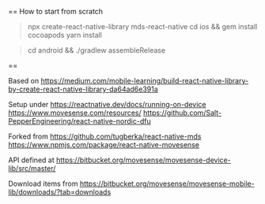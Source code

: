 

== How to start from scratch

> npx create-react-native-library mds-react-native
> cd ios && gem install cocoapods
> yarn install


> cd android && ./gradlew assembleRelease


==

Based on
https://medium.com/mobile-learning/build-react-native-library-by-create-react-native-library-da64ad6e391a

Setup under https://reactnative.dev/docs/running-on-device
https://www.movesense.com/resources/
https://github.com/Salt-PepperEngineering/react-native-nordic-dfu

Forked from https://github.com/tugberka/react-native-mds
https://www.npmjs.com/package/react-native-movesense


API defined at
https://bitbucket.org/movesense/movesense-device-lib/src/master/

Download items from https://bitbucket.org/movesense/movesense-mobile-lib/downloads/?tab=downloads
